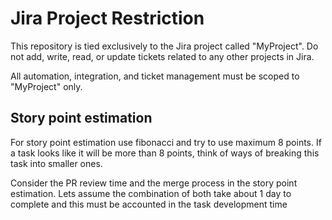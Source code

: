 # Jira Project Restriction

This repository is tied exclusively to the Jira project called "MyProject". Do not add, write, read, or update tickets related to any other projects in Jira.

All automation, integration, and ticket management must be scoped to "MyProject" only.


## Story point estimation

For story point estimation use fibonacci and try to use maximum 8 points. If a task looks like it will be more than 8 points, think of ways of breaking this task into smaller ones.

Consider the PR review time and the merge process in the story point estimation. Lets assume the combination of both take about 1 day to complete and this must be accounted in the task development time